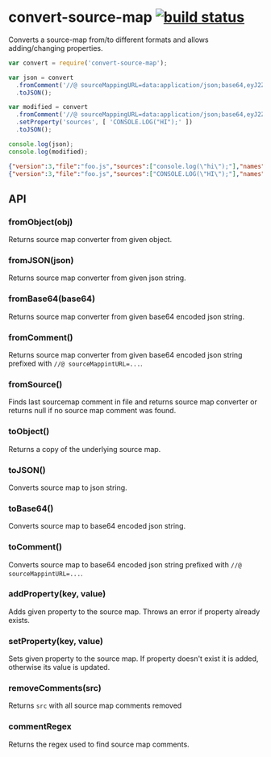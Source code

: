 # convert-source-map [![build status](https://secure.travis-ci.org/thlorenz/convert-source-map.png)](http://travis-ci.org/thlorenz/convert-source-map)

Converts a source-map from/to  different formats and allows adding/changing properties.

```js
var convert = require('convert-source-map');

var json = convert
  .fromComment('//@ sourceMappingURL=data:application/json;base64,eyJ2ZXJzaW9uIjozLCJmaWxlIjoiZm9vLmpzIiwic291cmNlcyI6WyJjb25zb2xlLmxvZyhcImhpXCIpOyJdLCJuYW1lcyI6W10sIm1hcHBpbmdzIjoiQUFBQSIsInNvdXJjZVJvb3QiOiIvIn0=')
  .toJSON();

var modified = convert
  .fromComment('//@ sourceMappingURL=data:application/json;base64,eyJ2ZXJzaW9uIjozLCJmaWxlIjoiZm9vLmpzIiwic291cmNlcyI6WyJjb25zb2xlLmxvZyhcImhpXCIpOyJdLCJuYW1lcyI6W10sIm1hcHBpbmdzIjoiQUFBQSIsInNvdXJjZVJvb3QiOiIvIn0=')
  .setProperty('sources', [ 'CONSOLE.LOG("HI");' ])
  .toJSON();

console.log(json);
console.log(modified);
```

```json
{"version":3,"file":"foo.js","sources":["console.log(\"hi\");"],"names":[],"mappings":"AAAA","sourceRoot":"/"}
{"version":3,"file":"foo.js","sources":["CONSOLE.LOG(\"HI\");"],"names":[],"mappings":"AAAA","sourceRoot":"/"}
```

## API

### fromObject(obj)

Returns source map converter from given object.

### fromJSON(json)

Returns source map converter from given json string.

### fromBase64(base64)

Returns source map converter from given base64 encoded json string.

### fromComment()

Returns source map converter from given base64 encoded json string prefixed with `//@ sourceMappintURL=...`.

### fromSource()

Finds last sourcemap comment in file and returns source map converter or returns null if no source map comment was
found.

### toObject()

Returns a copy of the underlying source map.

### toJSON()

Converts source map to json string.

### toBase64()

Converts source map to base64 encoded json string.

### toComment()

Converts source map to base64 encoded json string prefixed with `//@ sourceMappintURL=...`.

### addProperty(key, value)

Adds given property to the source map. Throws an error if property already exists.

### setProperty(key, value)

Sets given property to the source map. If property doesn't exist it is added, otherwise its value is updated.

### removeComments(src)

Returns `src` with all source map comments removed

### commentRegex

Returns the regex used to find source map comments.
